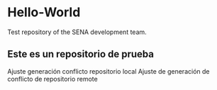 # Hello-World
Test repository of the SENA development team.

## Este es un repositorio de prueba

Ajuste generación conflicto repositorio local
Ajuste de generación de conflicto de repositorio remote

